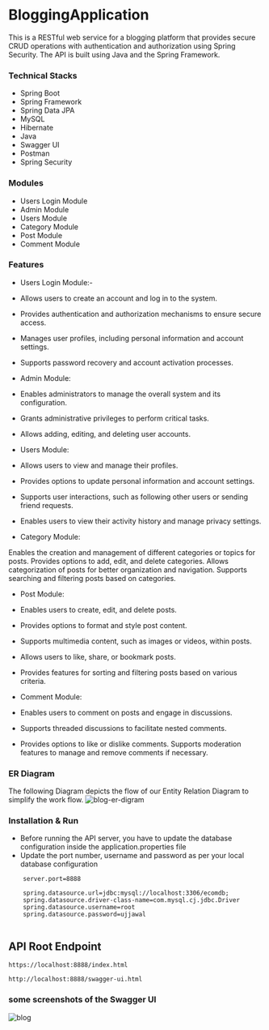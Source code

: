 
# BloggingApplication

This is a RESTful web service for a blogging platform that provides secure CRUD operations with authentication and authorization using Spring Security. The API is built using Java and the Spring Framework.


### Technical Stacks

- Spring Boot 
- Spring Framework
- Spring Data JPA 
- MySQL 
- Hibernate
- Java
- Swagger UI
- Postman
- Spring Security


### Modules
-  Users Login Module
-  Admin Module
-  Users Module
-  Category Module
-  Post Module
-  Comment Module


### Features

* Users Login Module:-
 * Allows users to create an account and log in to the system.
 * Provides authentication and authorization mechanisms to ensure secure access.
 * Manages user profiles, including personal information and account settings.
 * Supports password recovery and account activation processes.

* Admin Module:
 * Enables administrators to manage the overall system and its configuration.
 * Grants administrative privileges to perform critical tasks.
 * Allows adding, editing, and deleting user accounts.

* Users Module:
 * Allows users to view and manage their profiles.
 * Provides options to update personal information and account settings.
 * Supports user interactions, such as following other users or sending friend requests.
 * Enables users to view their activity history and manage privacy settings.

* Category Module:

Enables the creation and management of different categories or topics for posts.
Provides options to add, edit, and delete categories.
Allows categorization of posts for better organization and navigation.
Supports searching and filtering posts based on categories.

* Post Module:
 * Enables users to create, edit, and delete posts.
 * Provides options to format and style post content.
 * Supports multimedia content, such as images or videos, within posts.
 * Allows users to like, share, or bookmark posts.
 * Provides features for sorting and filtering posts based on various criteria.

* Comment Module:
 * Enables users to comment on posts and engage in discussions.
 * Supports threaded discussions to facilitate nested comments.
 * Provides options to like or dislike comments.
Supports moderation features to manage and remove comments if necessary.


### ER Diagram
The following Diagram depicts the flow of our Entity Relation Diagram to simplify the work flow.
![blog-er-digram](https://user-images.githubusercontent.com/87421981/236364968-56ba9d60-b1c0-418d-be51-10b9a62ff69d.png)


### Installation & Run
- Before running the API server, you have to update the database configuration inside the application.properties file
- Update the port number, username and password as per your local database configuration
````
    server.port=8888

    spring.datasource.url=jdbc:mysql://localhost:3306/ecomdb;
    spring.datasource.driver-class-name=com.mysql.cj.jdbc.Driver
    spring.datasource.username=root
    spring.datasource.password=ujjawal
    
````
## API Root Endpoint

`https://localhost:8888/index.html`

`http://localhost:8888/swagger-ui.html`


### some screenshots of the Swagger UI 
![blog](https://user-images.githubusercontent.com/87421981/236360645-f2a9a65a-d749-41a1-adfe-5e7d60b570f9.PNG)


